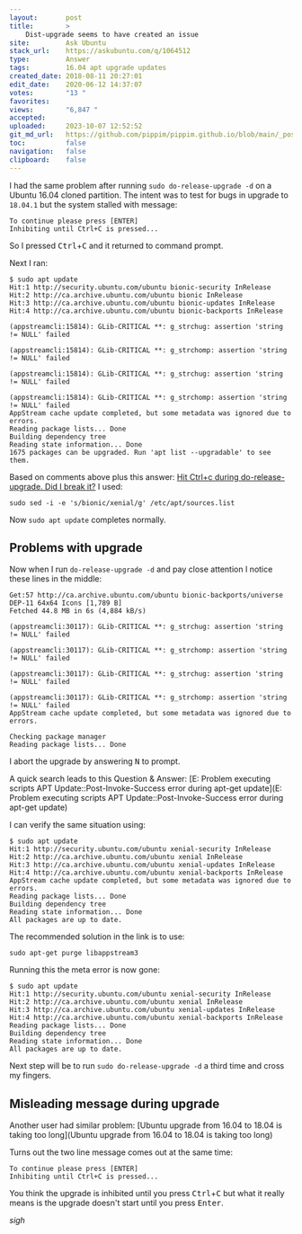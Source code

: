 ```yaml
---
layout:       post
title:        >
    Dist-upgrade seems to have created an issue
site:         Ask Ubuntu
stack_url:    https://askubuntu.com/q/1064512
type:         Answer
tags:         16.04 apt upgrade updates
created_date: 2018-08-11 20:27:01
edit_date:    2020-06-12 14:37:07
votes:        "13 "
favorites:    
views:        "6,847 "
accepted:     
uploaded:     2023-10-07 12:52:52
git_md_url:   https://github.com/pippim/pippim.github.io/blob/main/_posts/2018/2018-08-11-Dist-upgrade-seems-to-have-created-an-issue.md
toc:          false
navigation:   false
clipboard:    false
---
```


I had the same problem after running `sudo do-release-upgrade -d` on a Ubuntu 16.04 cloned partition. The intent was to test for bugs in upgrade to `18.04.1` but the system stalled with message:

``` 
To continue please press [ENTER]
Inhibiting until Ctrl+C is pressed...
```

So I pressed <kbd>Ctrl</kbd>+<kbd>C</kbd> and it returned to command prompt.

Next I ran:

``` 
$ sudo apt update
Hit:1 http://security.ubuntu.com/ubuntu bionic-security InRelease
Hit:2 http://ca.archive.ubuntu.com/ubuntu bionic InRelease
Hit:3 http://ca.archive.ubuntu.com/ubuntu bionic-updates InRelease
Hit:4 http://ca.archive.ubuntu.com/ubuntu bionic-backports InRelease
                             
(appstreamcli:15814): GLib-CRITICAL **: g_strchug: assertion 'string != NULL' failed

(appstreamcli:15814): GLib-CRITICAL **: g_strchomp: assertion 'string != NULL' failed

(appstreamcli:15814): GLib-CRITICAL **: g_strchug: assertion 'string != NULL' failed

(appstreamcli:15814): GLib-CRITICAL **: g_strchomp: assertion 'string != NULL' failed
AppStream cache update completed, but some metadata was ignored due to errors.
Reading package lists... Done
Building dependency tree       
Reading state information... Done
1675 packages can be upgraded. Run 'apt list --upgradable' to see them.
```

Based on comments above plus this answer: [Hit Ctrl+c during do-release-upgrade. Did I break it?][1] I used:

``` 
sudo sed -i -e 's/bionic/xenial/g' /etc/apt/sources.list
```

Now `sudo apt update` completes normally. 

## Problems with upgrade

Now when I run `do-release-upgrade -d` and pay close attention I notice these lines in the middle:

``` 
Get:57 http://ca.archive.ubuntu.com/ubuntu bionic-backports/universe DEP-11 64x64 Icons [1,789 B]
Fetched 44.8 MB in 6s (4,884 kB/s)                                                         

(appstreamcli:30117): GLib-CRITICAL **: g_strchug: assertion 'string != NULL' failed

(appstreamcli:30117): GLib-CRITICAL **: g_strchomp: assertion 'string != NULL' failed

(appstreamcli:30117): GLib-CRITICAL **: g_strchug: assertion 'string != NULL' failed

(appstreamcli:30117): GLib-CRITICAL **: g_strchomp: assertion 'string != NULL' failed
AppStream cache update completed, but some metadata was ignored due to errors.

Checking package manager
Reading package lists... Done    
```

I abort the upgrade by answering <kbd>N</kbd> to prompt.

A quick search leads to this Question & Answer: [E: Problem executing scripts APT Update::Post-Invoke-Success error during apt-get update](E: Problem executing scripts APT Update::Post-Invoke-Success error during apt-get update)

I can verify the same situation using:

``` 
$ sudo apt update
Hit:1 http://security.ubuntu.com/ubuntu xenial-security InRelease
Hit:2 http://ca.archive.ubuntu.com/ubuntu xenial InRelease                                 
Hit:3 http://ca.archive.ubuntu.com/ubuntu xenial-updates InRelease
Hit:4 http://ca.archive.ubuntu.com/ubuntu xenial-backports InRelease
AppStream cache update completed, but some metadata was ignored due to errors.
Reading package lists... Done
Building dependency tree       
Reading state information... Done
All packages are up to date.
```

The recommended solution in the link is to use:

``` 
sudo apt-get purge libappstream3
```

Running this the meta error is now gone:

``` 
$ sudo apt update
Hit:1 http://security.ubuntu.com/ubuntu xenial-security InRelease
Hit:2 http://ca.archive.ubuntu.com/ubuntu xenial InRelease
Hit:3 http://ca.archive.ubuntu.com/ubuntu xenial-updates InRelease
Hit:4 http://ca.archive.ubuntu.com/ubuntu xenial-backports InRelease
Reading package lists... Done
Building dependency tree       
Reading state information... Done
All packages are up to date.
```

Next step will be to run `sudo do-release-upgrade -d` a third time and cross my fingers.

## Misleading message during upgrade

Another user had similar problem: [Ubuntu upgrade from 16.04 to 18.04 is taking too long](Ubuntu upgrade from 16.04 to 18.04 is taking too long)

Turns out the two line message comes out at the same time:

``` 
To continue please press [ENTER]
Inhibiting until Ctrl+C is pressed...
```

You think the upgrade is inhibited until you press <kbd>Ctrl</kbd>+<kbd>C</kbd> but what it really means is the upgrade doesn't start until you press <kbd>Enter</Kbd>.

*sigh*

  [1]: https://askubuntu.com/questions/146308/hit-ctrlc-during-do-release-upgrade-did-i-break-it


